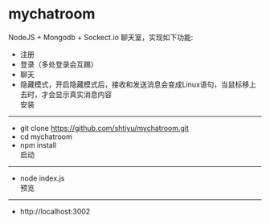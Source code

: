 # mychatroom
NodeJS + Mongodb + Sockect.io 聊天室，实现如下功能:<br>
* 注册
* 登录（多处登录会互踢）
* 聊天
* 隐藏模式，开启隐藏模式后，接收和发送消息会变成Linux语句，当鼠标移上去时，才会显示真实消息内容<br>
安装
-----
* git clone https://github.com/shtiyu/mychatroom.git<br>
* cd mychatroom<br>
* npm install<br>
启动
------
* node index.js<br>
预览
-----
* http://localhost:3002
